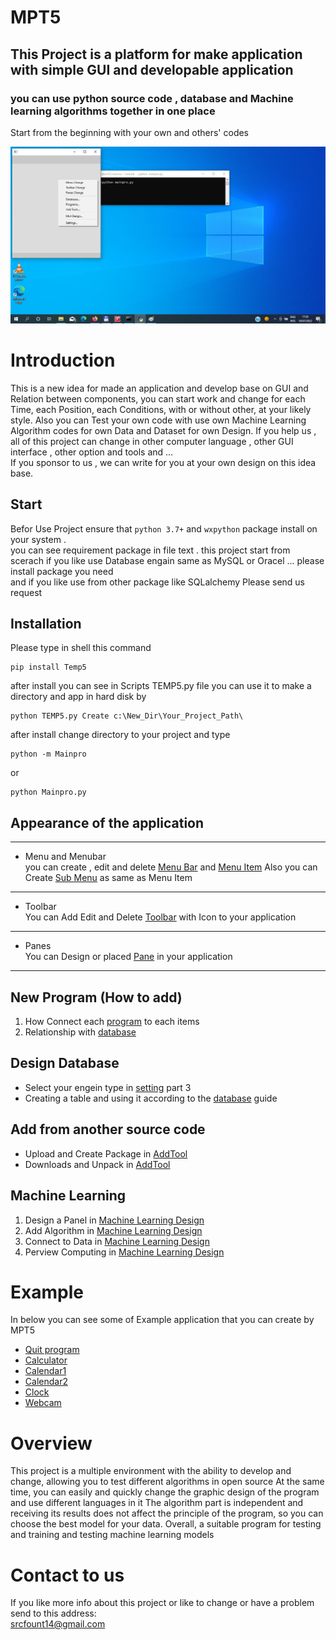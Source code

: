 # MPT5
## This Project is a platform for make application  with simple  GUI  and developable application 
### you can use python source code , database and Machine learning algorithms together in one place

Start from the beginning with your own and others' codes

![](docs/Help/images/0/1b.jpg)

Introduction
===========
This is a new idea for made an application and develop base on GUI and Relation between components,
you can start work and change for each Time, each Position, each Conditions, with or without other, at your likely style.
Also you can Test your own code with use own Machine Learning Algorithm codes for own Data and Dataset for own Design.
If you help us , all of this project can change in other computer language , other GUI interface , other option and tools and ...  
If you sponsor to us , we can write for you at your own design on this idea base.


Start
-----
Befor Use Project ensure that ``python 3.7+`` and ``wxpython`` package install on your system .  
you can see requirement package in file text . this project start from scerach 
if you like use Database engain same as MySQL or Oracel ... please install package you need  
and if you like use from other package like SQLalchemy Please send us request


Installation
------------
Please type in shell this command

```shell
pip install Temp5
```

after install you can see in Scripts TEMP5.py file
you can use it to make a directory and app in hard disk by
```shell
python TEMP5.py Create c:\New_Dir\Your_Project_Path\
```
after install change directory to your project and type
```shell
python -m Mainpro
```
or 
```shell
python Mainpro.py
```



Appearance of the application
-----------------------------

---------------------
  * Menu and Menubar  
     you can create , edit and delete [Menu Bar](docs/Help/MenuBar.md) and [Menu Item](docs/Help/MenuItem.md)
     Also you can Create [Sub Menu](docs/Help/SubMenu.md) as same as Menu Item 
---------------------
  
  * Toolbar  
    You can Add Edit and Delete [Toolbar](docs/Help/ToolBar.md) with Icon to your application

---------------------
  * Panes  
    You can Design or placed [Pane](docs/Help/Panes.md) in your application
---------------------
  

New Program (How to add)
------------------------

 1. How Connect each [program](docs/Help/Programs.md) to each items
 2. Relationship with [database](docs/Help/Databases.md)

Design Database
---------------

 * Select your engein type in [setting](docs/Help/Setting.md) part 3
 * Creating a table and using it according to the [database](docs/Help/Databases.md) guide


Add from another source code
----------------------------

* Upload and Create Package in [AddTool](docs/Help/AddTool.md)
* Downloads and Unpack in [AddTool](docs/Help/AddTool.md)


Machine Learning
----------------

1. Design a Panel in [Machine Learning Design](docs/Help/ML.md)
2. Add Algorithm in [Machine Learning Design](docs/Help/ML.md)
3. Connect to Data in [Machine Learning Design](docs/Help/ML.md)
4. Perview Computing in [Machine Learning Design](docs/Help/ML.md)

Example
=======
In below you can see some of Example application that you can create by MPT5

* [Quit program](example/Quit/Help.md)
* [Calculator]()
* [Calendar1]()
* [Calendar2]()
* [Clock]()
* [Webcam]()

Overview
========
This project is a multiple environment with the ability to develop and change, allowing you to test different algorithms in open source
At the same time, you can easily and quickly change the graphic design of the program and use different languages in it
The algorithm part is independent and receiving its results does not affect the principle of the program, so you can choose the best model for your data.
Overall, a suitable program for testing and training and testing machine learning models

Contact to us
==========
If you like more info about this project or like to change or have a problem send to this address:  
srcfount14@gmail.com



